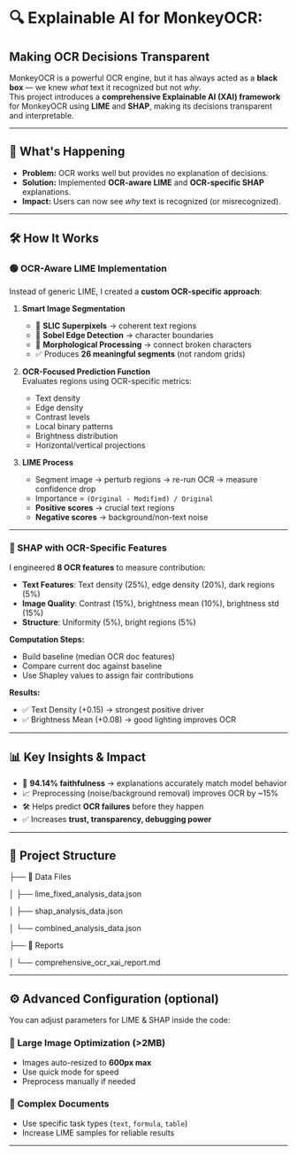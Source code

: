 # 🔍 Explainable AI for MonkeyOCR: 
## Making OCR Decisions Transparent  

MonkeyOCR is a powerful OCR engine, but it has always acted as a **black box** — we knew *what* text it recognized but not *why*.  
This project introduces a **comprehensive Explainable AI (XAI) framework** for MonkeyOCR using **LIME** and **SHAP**, making its decisions transparent and interpretable.  

---

## 🚀 What's Happening  

- **Problem:** OCR works well but provides no explanation of decisions.  
- **Solution:** Implemented **OCR-aware LIME** and **OCR-specific SHAP** explanations.  
- **Impact:** Users can now see *why* text is recognized (or misrecognized).  

---

## 🛠 How It Works  

### 🟢 OCR-Aware LIME Implementation  
Instead of generic LIME, I created a **custom OCR-specific approach**:  

1. **Smart Image Segmentation**  
   - 🔹 **SLIC Superpixels** → coherent text regions  
   - 🔹 **Sobel Edge Detection** → character boundaries  
   - 🔹 **Morphological Processing** → connect broken characters  
   - ✅ Produces **26 meaningful segments** (not random grids)  

2. **OCR-Focused Prediction Function**  
   Evaluates regions using OCR-specific metrics:  
   - Text density  
   - Edge density  
   - Contrast levels  
   - Local binary patterns  
   - Brightness distribution  
   - Horizontal/vertical projections  

3. **LIME Process**  
   - Segment image → perturb regions → re-run OCR → measure confidence drop  
   - Importance = `(Original - Modified) / Original`  
   - **Positive scores** → crucial text regions  
   - **Negative scores** → background/non-text noise  

---

### 🔵 SHAP with OCR-Specific Features  
I engineered **8 OCR features** to measure contribution:  

- **Text Features**: Text density (25%), edge density (20%), dark regions (5%)  
- **Image Quality**: Contrast (15%), brightness mean (10%), brightness std (15%)  
- **Structure**: Uniformity (5%), bright regions (5%)  

**Computation Steps:**  
- Build baseline (median OCR doc features)  
- Compare current doc against baseline  
- Use Shapley values to assign fair contributions  

**Results:**  
- ✅ Text Density (+0.15) → strongest positive driver  
- ✅ Brightness Mean (+0.08) → good lighting improves OCR  

---

## 📊 Key Insights & Impact  

- 🔎 **94.14% faithfulness** → explanations accurately match model behavior  
- 📈 Preprocessing (noise/background removal) improves OCR by ~15%  
- 🛠 Helps predict **OCR failures** before they happen  
- ✅ Increases **trust, transparency, debugging power**  

---

## 📂 Project Structure  
├── 📁 Data Files

│ ├── lime_fixed_analysis_data.json

│ ├── shap_analysis_data.json

│ └── combined_analysis_data.json

├── 📁 Reports

│ └── comprehensive_ocr_xai_report.md


---

## ⚙️ Advanced Configuration  (optional)

You can adjust parameters for LIME & SHAP inside the code:  


### 🚀 Large Image Optimization (>2MB)  
- Images auto-resized to **600px max**  
- Use quick mode for speed  
- Preprocess manually if needed  

### 📑 Complex Documents  
- Use specific task types (`text`, `formula`, `table`)  
- Increase LIME samples for reliable results  

---



